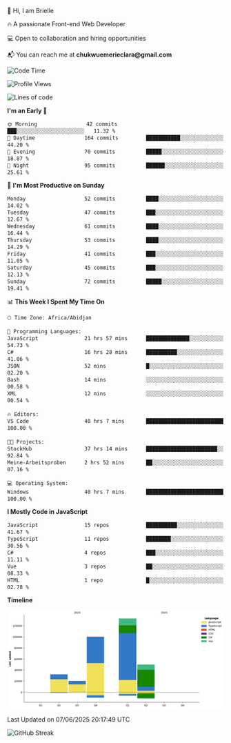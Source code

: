 <div align="left">
  <p>👋 Hi, I am Brielle</p>
  <p>🔥 A passionate Front-end Web Developer</p>
  <p>💻 Open to collaboration and hiring opportunities</p>
  <p>📬 You can reach me at <strong>chukwuemerieclara@gmail.com</strong></p>
</div>


 
 <!--START_SECTION:waka-->
![Code Time](http://img.shields.io/badge/Code%20Time-678%20hrs%2039%20mins-blue)

![Profile Views](http://img.shields.io/badge/Profile%20Views-0-blue)

![Lines of code](https://img.shields.io/badge/From%20Hello%20World%20I%27ve%20Written-336.0%20thousand%20lines%20of%20code-blue)

**I'm an Early 🐤** 

```text
🌞 Morning                42 commits          ███░░░░░░░░░░░░░░░░░░░░░░   11.32 % 
🌆 Daytime                164 commits         ███████████░░░░░░░░░░░░░░   44.20 % 
🌃 Evening                70 commits          █████░░░░░░░░░░░░░░░░░░░░   18.87 % 
🌙 Night                  95 commits          ██████░░░░░░░░░░░░░░░░░░░   25.61 % 
```
📅 **I'm Most Productive on Sunday** 

```text
Monday                   52 commits          ████░░░░░░░░░░░░░░░░░░░░░   14.02 % 
Tuesday                  47 commits          ███░░░░░░░░░░░░░░░░░░░░░░   12.67 % 
Wednesday                61 commits          ████░░░░░░░░░░░░░░░░░░░░░   16.44 % 
Thursday                 53 commits          ████░░░░░░░░░░░░░░░░░░░░░   14.29 % 
Friday                   41 commits          ███░░░░░░░░░░░░░░░░░░░░░░   11.05 % 
Saturday                 45 commits          ███░░░░░░░░░░░░░░░░░░░░░░   12.13 % 
Sunday                   72 commits          █████░░░░░░░░░░░░░░░░░░░░   19.41 % 
```


📊 **This Week I Spent My Time On** 

```text
🕑︎ Time Zone: Africa/Abidjan

💬 Programming Languages: 
JavaScript               21 hrs 57 mins      ██████████████░░░░░░░░░░░   54.73 % 
C#                       16 hrs 28 mins      ██████████░░░░░░░░░░░░░░░   41.06 % 
JSON                     52 mins             █░░░░░░░░░░░░░░░░░░░░░░░░   02.20 % 
Bash                     14 mins             ░░░░░░░░░░░░░░░░░░░░░░░░░   00.58 % 
XML                      12 mins             ░░░░░░░░░░░░░░░░░░░░░░░░░   00.54 % 

🔥 Editors: 
VS Code                  40 hrs 7 mins       █████████████████████████   100.00 % 

🐱‍💻 Projects: 
StockHub                 37 hrs 14 mins      ███████████████████████░░   92.84 % 
Meine-Arbeitsproben      2 hrs 52 mins       ██░░░░░░░░░░░░░░░░░░░░░░░   07.16 % 

💻 Operating System: 
Windows                  40 hrs 7 mins       █████████████████████████   100.00 % 
```

**I Mostly Code in JavaScript** 

```text
JavaScript               15 repos            ██████████░░░░░░░░░░░░░░░   41.67 % 
TypeScript               11 repos            ████████░░░░░░░░░░░░░░░░░   30.56 % 
C#                       4 repos             ███░░░░░░░░░░░░░░░░░░░░░░   11.11 % 
Vue                      3 repos             ██░░░░░░░░░░░░░░░░░░░░░░░   08.33 % 
HTML                     1 repo              █░░░░░░░░░░░░░░░░░░░░░░░░   02.78 % 
```



**Timeline**

![Lines of Code chart](https://raw.githubusercontent.com/Brielle28/Brielle28/main/assets/bar_graph.png)


 Last Updated on 07/06/2025 20:17:49 UTC
<!--END_SECTION:waka-->

![GitHub Streak](https://github-readme-streak-stats.herokuapp.com/?user=Brielle28)



